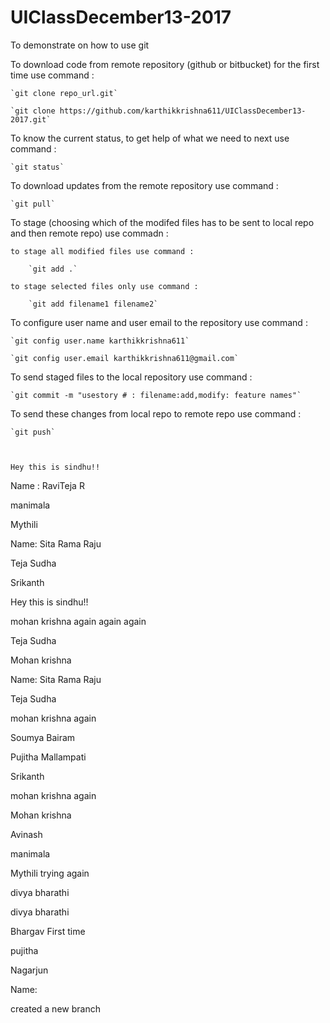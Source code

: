 # UIClassDecember13-2017
To demonstrate on how to use git

To download code from remote repository (github or bitbucket) for the first time use command :

	`git clone repo_url.git`

	`git clone https://github.com/karthikkrishna611/UIClassDecember13-2017.git`


To know the current status, to get help of what we need to next use command :

	`git status`


To download updates from the remote repository use command :

	`git pull`

To stage (choosing which of the modifed files has to be sent to local repo and then remote repo) use commadn :

	to stage all modified files use command :

		`git add .`

	to stage selected files only use command :

		`git add filename1 filename2`


To configure user name and user email to the repository use command :

	`git config user.name karthikkrishna611`

	`git config user.email karthikkrishna611@gmail.com`


To send staged files to the local repository use command :

	`git commit -m "usestory # : filename:add,modify: feature names"`


To send these changes from local repo to remote repo use command :

	`git push`



	Hey this is sindhu!!

Name : RaviTeja R



manimala


Mythili


Name: Sita Rama Raju


Teja Sudha



Srikanth

Hey this is sindhu!!

mohan krishna again again again 


Teja Sudha


Mohan krishna


Name: Sita Rama Raju


Teja Sudha 


mohan krishna again


Soumya Bairam



Pujitha Mallampati



Srikanth



mohan krishna again



Mohan krishna

Avinash

manimala

Mythili trying again

divya bharathi

divya bharathi

Bhargav First time 

pujitha 

Nagarjun


Name:
 

created a new branch